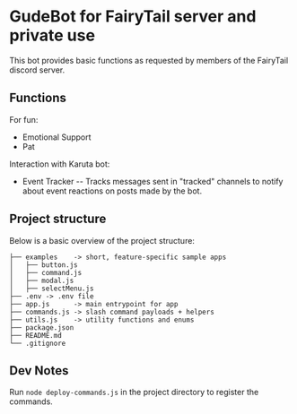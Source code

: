 # GudeBot for FairyTail server and private use

This bot provides basic functions as requested by members of the FairyTail discord server.

## Functions
For fun:
- Emotional Support
- Pat


Interaction with Karuta bot:
  - Event Tracker
    -- Tracks messages sent in "tracked" channels to notify about event reactions on posts made by the bot.

## Project structure

Below is a basic overview of the project structure:

```
├── examples    -> short, feature-specific sample apps
│   ├── button.js
│   ├── command.js
│   ├── modal.js
│   ├── selectMenu.js
├── .env -> .env file
├── app.js      -> main entrypoint for app
├── commands.js -> slash command payloads + helpers
├── utils.js    -> utility functions and enums
├── package.json
├── README.md
└── .gitignore
```

## Dev Notes

Run `node deploy-commands.js` in the project directory to register the commands.